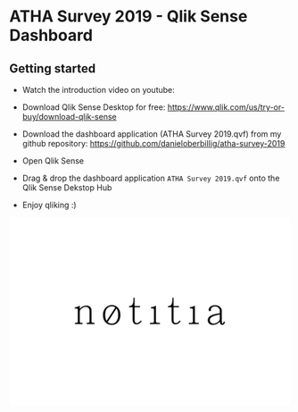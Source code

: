 # ATHA Survey 2019 - Qlik Sense Dashboard


## Getting started
* Watch the introduction video on youtube: 

* Download Qlik Sense Desktop for free: https://www.qlik.com/us/try-or-buy/download-qlik-sense

* Download the dashboard application (ATHA Survey 2019.qvf) from my github repository: https://github.com/danieloberbillig/atha-survey-2019


* Open Qlik Sense

* Drag & drop the dashboard application `ATHA Survey 2019.qvf` onto the Qlik Sense Dekstop Hub


* Enjoy qliking :)

![Image of Yaktocat](asset/img/logo_black.png)
